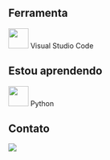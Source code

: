 ## Ferramenta

<img src="https://cdn.jsdelivr.net/gh/devicons/devicon@latest/icons/vscode/vscode-original.svg" width="40" height="40" /> Visual Studio Code


## Estou aprendendo

<img src="https://cdn.jsdelivr.net/gh/devicons/devicon@latest/icons/python/python-original.svg" width="40" height="40" /> Python

## Contato

<a href="https://instagram.com/hitaro_ramos" target="_blank"><img loading="lazy" src="https://img.shields.io/badge/-Instagram-%23E4405F?style=for-the-badge&logo=instagram&logoColor=white" target="_blank"></a>